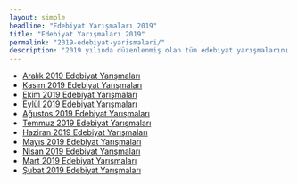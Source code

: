 ```yaml
---
layout: simple
headline: "Edebiyat Yarışmaları 2019"
title: "Edebiyat Yarışmaları 2019"
permalink: "2019-edebiyat-yarismalari/"
description: "2019 yılında düzenlenmiş olan tüm edebiyat yarışmalarını bu sayfadan ay-ay görüntüleyebilirsiniz."
---
```


<ul class='nav flex-column'>
   <li class='nav-item'>
      <a class='nav-link' href='/aralik-ayi-2019-yarismalari/'>
         Aralık 2019 Edebiyat Yarışmaları
      </a>
   </li>
   <li class='nav-item'>
      <a class='nav-link' href='/kasim-ayi-2019-yarismalari/'>
         Kasım 2019 Edebiyat Yarışmaları
      </a>
   </li>
   <li class='nav-item'>
      <a class='nav-link' href='/ekim-ayi-2019-edebiyat-yarismalari/'>
         Ekim 2019 Edebiyat Yarışmaları
      </a>
   </li>
   <li class='nav-item'>
      <a class='nav-link' href='/eylul-ayi-2019-edebiyat-yarismalari/'>
         Eylül 2019 Edebiyat Yarışmaları
      </a>
   </li>
   <li class='nav-item'>
      <a class='nav-link' href='/agustos-ayi-2019-edebiyat-yarismalari/'>
         Ağustos 2019 Edebiyat Yarışmaları
      </a>
   </li>
   <li class='nav-item'>
      <a class='nav-link' href='/temmuz-ayi-2019-edebiyat-yarismalari/'>
         Temmuz 2019 Edebiyat Yarışmaları
      </a>
   </li>
   <li class='nav-item'>
      <a class='nav-link' href='/haziran-ayi-2019-edebiyat-yarismalari/'>
         Haziran 2019 Edebiyat Yarışmaları
      </a>
   </li>
   <li class='nav-item'>
      <a class='nav-link' href='/mayis-ayi-2019-edebiyat-yarismalari/'>
         Mayıs 2019 Edebiyat Yarışmaları
      </a>
   </li>
   <li class='nav-item'>
      <a class='nav-link' href='/nisan-ayi-2019-edebiyat-yarismalari/'>
         Nisan 2019 Edebiyat Yarışmaları
      </a>
   </li>
   <li class='nav-item'>
      <a class='nav-link' href='/mart-ayi-2019-edebiyat-yarismalari/'>
         Mart 2019 Edebiyat Yarışmaları
      </a>
   </li>
   <li class='nav-item'>
      <a class='nav-link' href='/subat-2019-edebiyat-yarismalari/'>
         Şubat 2019 Edebiyat Yarışmaları
      </a>
   </li>
</ul>